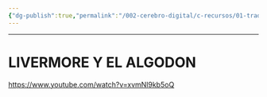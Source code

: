 ```yaml
---
{"dg-publish":true,"permalink":"/002-cerebro-digital/c-recursos/01-trading/a-libros/02-el-metodo-wyckoff/d1a-livermore-y-el-algodon/"}
---
```


---
# LIVERMORE Y EL ALGODON
https://www.youtube.com/watch?v=xvmNl9kb5oQ